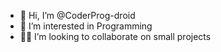 - 👋 Hi, I’m @CoderProg-droid
- 👀 I’m interested in Programming
- 👨‍💻 I’m looking to collaborate on small projects


<!---
CoderProg-droid/CoderProg-droid is a ✨ special ✨ repository because its `README.md` (this file) appears on your GitHub profile.
You can click the Preview link to take a look at your changes.
--->
